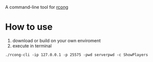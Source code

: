 A command-line tool for [rcong](https://github.com/FlyingRadish/rcong-cli/blob/main/README.md)

# How to use

1. download or build on your own enviroment
2. execute in terminal
```
./rcong-cli -ip 127.0.0.1 -p 25575 -pwd serverpwd -c ShowPlayers
``` 
